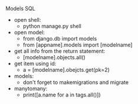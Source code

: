 Models SQL

* open shell:
  * python manage.py shell
* open model:
  * from django.db import models
  * from [appname].models import [modelname]
* get all info from the return statement:
  * [modelname].objects.all()
* get item using id:
  * a = [modelname].obejcts.get(pk=2)
* models:
  * don't forget to makemigrations and migrate
* manytomany:
  * print([a.name for a in tags.all()])
